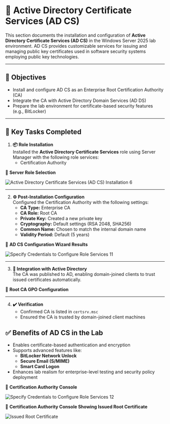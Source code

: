 # 📜 Active Directory Certificate Services (AD CS)

This section documents the installation and configuration of **Active Directory Certificate Services (AD CS)** in the Windows Server 2025 lab environment. AD CS provides customizable services for issuing and managing public key certificates used in software security systems employing public key technologies.

---

## 🎯 Objectives

- Install and configure AD CS as an Enterprise Root Certification Authority (CA)
- Integrate the CA with Active Directory Domain Services (AD DS)
- Prepare the lab environment for certificate-based security features (e.g., BitLocker)

---

## 📅 Key Tasks Completed

1. **📦 Role Installation**  
   Installed the **Active Directory Certificate Services** role using Server Manager with the following role services:
   - Certification Authority

📸 **Server Role Selection**

![Active Directory Certificate Services (AD CS) Installation 6](https://github.com/user-attachments/assets/f956db8a-1a5e-4775-a8ef-7c98dcd4049e)

---

2. **⚙️ Post-Installation Configuration**  
   Configured the Certification Authority with the following settings:
   - **CA Type:** Enterprise CA  
   - **CA Role:** Root CA  
   - **Private Key:** Created a new private key  
   - **Cryptography:** Default settings (RSA 2048, SHA256)  
   - **Common Name:** Chosen to match the internal domain name  
   - **Validity Period:** Default (5 years)

📸 **AD CS Configuration Wizard Results**

![Specify Credentials to Configure Role Services 11](https://github.com/user-attachments/assets/66071b85-11cc-4ce6-b0cb-d6665ffe3a58)

---

3. **🔗 Integration with Active Directory**  
   The CA was published to AD, enabling domain-joined clients to trust issued certificates automatically.

📸 **Root CA GPO Configuration**

---

4. **✔️ Verification**  
   - Confirmed CA is listed in `certsrv.msc`
   - Ensured the CA is trusted by domain-joined client machines

## ✅ Benefits of AD CS in the Lab

- Enables certificate-based authentication and encryption
- Supports advanced features like:
  - **BitLocker Network Unlock**
  - **Secure Email (S/MIME)**
  - **Smart Card Logon**
- Enhances lab realism for enterprise-level testing and security policy deployment

📸 **Certification Authority Console**

![Specify Credentials to Configure Role Services 12](https://github.com/user-attachments/assets/cb859fd7-5977-4d81-a4cc-8360309f7e34)

📸 **Certification Authority Console Showing Issued Root Certificate**

![Issued Root Certificate](https://github.com/user-attachments/assets/c612d45b-6acb-4bac-af93-f4a3bd1bff3b)
